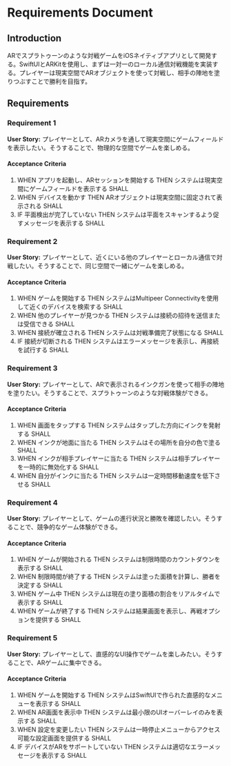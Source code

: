 # Requirements Document

## Introduction

ARでスプラトゥーンのような対戦ゲームをiOSネイティブアプリとして開発する。SwiftUIとARKitを使用し、まずは一対一のローカル通信対戦機能を実装する。プレイヤーは現実空間でARオブジェクトを使って対戦し、相手の陣地を塗りつぶすことで勝利を目指す。

## Requirements

### Requirement 1

**User Story:** プレイヤーとして、ARカメラを通して現実空間にゲームフィールドを表示したい。そうすることで、物理的な空間でゲームを楽しめる。

#### Acceptance Criteria

1. WHEN アプリを起動し、ARセッションを開始する THEN システムは現実空間にゲームフィールドを表示する SHALL
2. WHEN デバイスを動かす THEN ARオブジェクトは現実空間に固定されて表示される SHALL
3. IF 平面検出が完了していない THEN システムは平面をスキャンするよう促すメッセージを表示する SHALL

### Requirement 2

**User Story:** プレイヤーとして、近くにいる他のプレイヤーとローカル通信で対戦したい。そうすることで、同じ空間で一緒にゲームを楽しめる。

#### Acceptance Criteria

1. WHEN ゲームを開始する THEN システムはMultipeer Connectivityを使用して近くのデバイスを検索する SHALL
2. WHEN 他のプレイヤーが見つかる THEN システムは接続の招待を送信または受信できる SHALL
3. WHEN 接続が確立される THEN システムは対戦準備完了状態になる SHALL
4. IF 接続が切断される THEN システムはエラーメッセージを表示し、再接続を試行する SHALL

### Requirement 3

**User Story:** プレイヤーとして、ARで表示されるインクガンを使って相手の陣地を塗りたい。そうすることで、スプラトゥーンのような対戦体験ができる。

#### Acceptance Criteria

1. WHEN 画面をタップする THEN システムはタップした方向にインクを発射する SHALL
2. WHEN インクが地面に当たる THEN システムはその場所を自分の色で塗る SHALL
3. WHEN インクが相手プレイヤーに当たる THEN システムは相手プレイヤーを一時的に無効化する SHALL
4. WHEN 自分がインクに当たる THEN システムは一定時間移動速度を低下させる SHALL

### Requirement 4

**User Story:** プレイヤーとして、ゲームの進行状況と勝敗を確認したい。そうすることで、競争的なゲーム体験ができる。

#### Acceptance Criteria

1. WHEN ゲームが開始される THEN システムは制限時間のカウントダウンを表示する SHALL
2. WHEN 制限時間が終了する THEN システムは塗った面積を計算し、勝者を決定する SHALL
3. WHEN ゲーム中 THEN システムは現在の塗り面積の割合をリアルタイムで表示する SHALL
4. WHEN ゲームが終了する THEN システムは結果画面を表示し、再戦オプションを提供する SHALL

### Requirement 5

**User Story:** プレイヤーとして、直感的なUI操作でゲームを楽しみたい。そうすることで、ARゲームに集中できる。

#### Acceptance Criteria

1. WHEN ゲームを開始する THEN システムはSwiftUIで作られた直感的なメニューを表示する SHALL
2. WHEN AR画面を表示中 THEN システムは最小限のUIオーバーレイのみを表示する SHALL
3. WHEN 設定を変更したい THEN システムは一時停止メニューからアクセス可能な設定画面を提供する SHALL
4. IF デバイスがARをサポートしていない THEN システムは適切なエラーメッセージを表示する SHALL